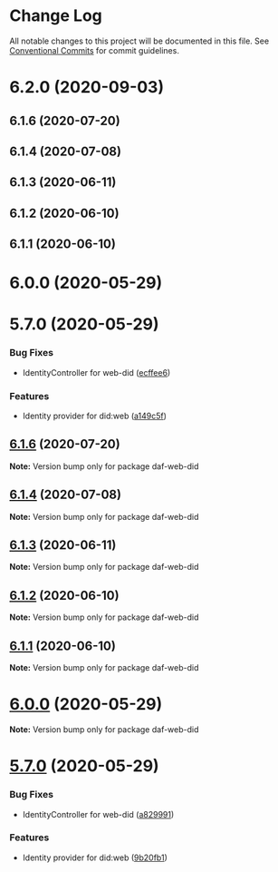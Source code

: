 # Change Log

All notable changes to this project will be documented in this file.
See [Conventional Commits](https://conventionalcommits.org) for commit guidelines.

# 6.2.0 (2020-09-03)



## 6.1.6 (2020-07-20)



## 6.1.4 (2020-07-08)



## 6.1.3 (2020-06-11)



## 6.1.2 (2020-06-10)



## 6.1.1 (2020-06-10)



# 6.0.0 (2020-05-29)



# 5.7.0 (2020-05-29)


### Bug Fixes

* IdentityController for web-did ([ecffee6](https://github.com/uport-project/daf/commit/ecffee64246db55ebbb256b8652afc3ab46a7c31))


### Features

* Identity provider for did:web ([a149c5f](https://github.com/uport-project/daf/commit/a149c5fb5f4a1ec44dde07d41470864d48b0ae6d))





## [6.1.6](https://github.com/uport-project/daf/compare/v6.1.5...v6.1.6) (2020-07-20)

**Note:** Version bump only for package daf-web-did





## [6.1.4](https://github.com/uport-project/daf/compare/v6.1.3...v6.1.4) (2020-07-08)

**Note:** Version bump only for package daf-web-did





## [6.1.3](https://github.com/uport-project/daf/compare/v6.1.2...v6.1.3) (2020-06-11)

**Note:** Version bump only for package daf-web-did





## [6.1.2](https://github.com/uport-project/daf/compare/v6.1.1...v6.1.2) (2020-06-10)

**Note:** Version bump only for package daf-web-did





## [6.1.1](https://github.com/uport-project/daf/compare/v6.1.0...v6.1.1) (2020-06-10)

**Note:** Version bump only for package daf-web-did





# [6.0.0](https://github.com/uport-project/daf/compare/v5.7.0...v6.0.0) (2020-05-29)

**Note:** Version bump only for package daf-web-did





# [5.7.0](https://github.com/uport-project/daf/compare/v5.6.7...v5.7.0) (2020-05-29)


### Bug Fixes

* IdentityController for web-did ([a829991](https://github.com/uport-project/daf/commit/a829991f0d16b424e756684cbca8d159b8195cac))


### Features

* Identity provider for did:web ([9b20fb1](https://github.com/uport-project/daf/commit/9b20fb13da21865d50f6e0680e0d7da040a3d75c))
